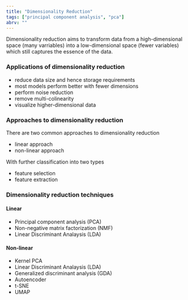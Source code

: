 ```yaml
---
title: "Dimensionality Reduction"
tags: ["principal component analysis", "pca"]
abrv: ""
---
```


Dimensionality reduction aims to transform data from a high-dimensional space (many varriables) into a low-dimensional space (fewer variables) which still captures the essence of the data.

### Applications of dimensionality reduction

- reduce data size and hence storage requirements
- most models perform better with fewer dimensions
- perform noise reduction
- remove multi-colinearity
- visualize higher-dimensional data

### Approaches to dimensionality reduction

There are two common approaches to dimensionality reduction

- linear approach
- non-linear approach

With further classification into two types

- feature selection
- feature extraction

### Dimensionality reduction techniques

#### Linear

- Principal component analysis (PCA)
- Non-negative matrix factorization (NMF)
- Linear Discriminant Analaysis (LDA)

#### Non-linear

- Kernel PCA
- Linear Discriminant Analaysis (LDA)
- Generalized discriminant analysis (GDA)
- Autoencoder
- t-SNE
- UMAP
